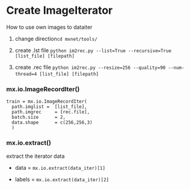 # Create ImageIterator

How to use own images to dataiter

1. change direction`cd mxnet/tools/`

2. create .lst file `python im2rec.py --list=True --recursive=True [list_file] [filepath] ` 

3. create .rec file `python im2rec.py --resize=256 --quality=90 --num-thread=4 [list_file] [filepath]`    

### mx.io.ImageRecordIter()

``` 
train = mx.io.ImageRecordIter(
  path.imglist =  [list_file],
  path.imgrec     = [rec.file],
  batch.size      = 2,
  data.shape      = c(256,256,3)
  ) 
```

### mx.io.extract()

extract the iterator data

* data = `mx.io.extract(data_iter)[1]`

* labels = `mx.io.extract(data_iter)[2]`
